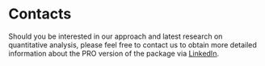 # Contacts

Should you be interested in our approach and latest research on quantitative analysis, please feel free to contact us to obtain more detailed information about the PRO version of the package via [LinkedIn](https://www.linkedin.com/in/j-mr/).